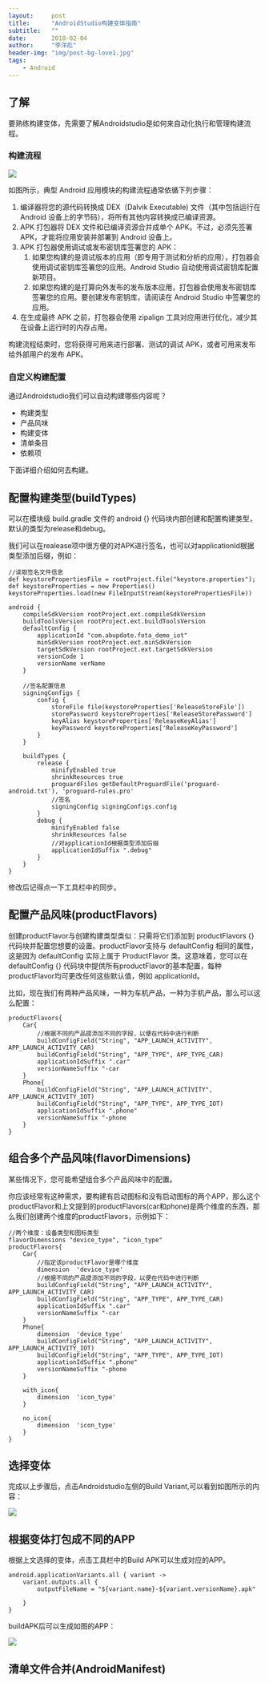 ```yaml
---
layout:     post
title:      "AndroidStudio构建变体指南"
subtitle:   ""
date:       2018-02-04
author:     "李洋彪"
header-img: "img/post-bg-love1.jpg"
tags:
    - Android
---
```


## 了解
要熟练构建变体，先需要了解Androidstudio是如何来自动化执行和管理构建流程。

### 构建流程
![](https://i.imgur.com/rpJMlyP.png)

如图所示，典型 Android 应用模块的构建流程通常依循下列步骤：

1. 编译器将您的源代码转换成 DEX（Dalvik Executable) 文件（其中包括运行在 Android 设备上的字节码），将所有其他内容转换成已编译资源。
2. APK 打包器将 DEX 文件和已编译资源合并成单个 APK。不过，必须先签署 APK，才能将应用安装并部署到 Android 设备上。
3. APK 打包器使用调试或发布密钥库签署您的 APK：
	1. 如果您构建的是调试版本的应用（即专用于测试和分析的应用），打包器会使用调试密钥库签署您的应用。Android Studio 自动使用调试密钥库配置新项目。
	2. 如果您构建的是打算向外发布的发布版本应用，打包器会使用发布密钥库签署您的应用。要创建发布密钥库，请阅读在 Android Studio 中签署您的应用。
4. 在生成最终 APK 之前，打包器会使用 zipalign 工具对应用进行优化，减少其在设备上运行时的内存占用。

构建流程结束时，您将获得可用来进行部署、测试的调试 APK，或者可用来发布给外部用户的发布 APK。

### 自定义构建配置
通过Androidstudio我们可以自动构建哪些内容呢？

* 构建类型
* 产品风味
* 构建变体
* 清单条目
* 依赖项

下面详细介绍如何去构建。

## 配置构建类型(buildTypes)
可以在模块级 build.gradle 文件的 android {} 代码块内部创建和配置构建类型，默认的类型为release和debug。

我们可以在realease项中很方便的对APK进行签名，也可以对applicationId根据类型添加后缀，例如：
	
	//读取签名文件信息
	def keystorePropertiesFile = rootProject.file("keystore.properties");
	def keystoreProperties = new Properties()
	keystoreProperties.load(new FileInputStream(keystorePropertiesFile))

	android {
	    compileSdkVersion rootProject.ext.compileSdkVersion
	    buildToolsVersion rootProject.ext.buildToolsVersion
	    defaultConfig {
	        applicationId "com.abupdate.fota_demo_iot"
	        minSdkVersion rootProject.ext.minSdkVersion
	        targetSdkVersion rootProject.ext.targetSdkVersion
	        versionCode 1
	        versionName verName
	    }
	
		//签名配置信息
	    signingConfigs {
	        config {
	            storeFile file(keystoreProperties['ReleaseStoreFile'])
	            storePassword keystoreProperties['ReleaseStorePassword']
	            keyAlias keystoreProperties['ReleaseKeyAlias']
	            keyPassword keystoreProperties['ReleaseKeyPassword']
	        }
	    }
	
	    buildTypes {
	        release {
	            minifyEnabled true
	            shrinkResources true
	            proguardFiles getDefaultProguardFile('proguard-android.txt'), 'proguard-rules.pro'
				//签名
	            signingConfig signingConfigs.config
	        }
	        debug {
	            minifyEnabled false
	            shrinkResources false
				//对applicationId根据类型添加后缀
				applicationIdSuffix ".debug"
	        }
	    }
	}

修改后记得点一下工具栏中的同步。

## 配置产品风味(productFlavors)
创建productFlavor与创建构建类型类似：只需将它们添加到 productFlavors {} 代码块并配置您想要的设置。productFlavor支持与 defaultConfig 相同的属性，这是因为 defaultConfig 实际上属于 ProductFlavor 类。这意味着，您可以在 defaultConfig {} 代码块中提供所有productFlavor的基本配置，每种productFlavor均可更改任何这些默认值，例如 applicationId。

比如，现在我们有两种产品风味，一种为车机产品，一种为手机产品，那么可以这么配置：

	productFlavors{
        Car{
			//根据不同的产品提添加不同的字段，以便在代码中进行判断
            buildConfigField("String", "APP_LAUNCH_ACTIVITY", APP_LAUNCH_ACTIVITY_CAR)
            buildConfigField("String", "APP_TYPE", APP_TYPE_CAR)
            applicationIdSuffix ".car"
            versionNameSuffix "-car
        }
        Phone{
            buildConfigField("String", "APP_LAUNCH_ACTIVITY", APP_LAUNCH_ACTIVITY_IOT)
            buildConfigField("String", "APP_TYPE", APP_TYPE_IOT)
            applicationIdSuffix ".phone"
            versionNameSuffix "-phone
        }
	}

## 组合多个产品风味(flavorDimensions)
某些情况下，您可能希望组合多个产品风味中的配置。

你应该经常有这种需求，要构建有启动图标和没有启动图标的两个APP，那么这个productFlavor和上文提到的productFlavors(car和phone)是两个维度的东西，那么我们创建两个维度的productFlavors，示例如下：

	//两个维度：设备类型和图标类型
	flavorDimensions "device_type", "icon_type"
    productFlavors{
        Car{
			//指定该productFlavor是哪个维度
			dimension  'device_type'
			//根据不同的产品提添加不同的字段，以便在代码中进行判断
            buildConfigField("String", "APP_LAUNCH_ACTIVITY", APP_LAUNCH_ACTIVITY_CAR)
            buildConfigField("String", "APP_TYPE", APP_TYPE_CAR)
            applicationIdSuffix ".car"
            versionNameSuffix "-car
        }
        Phone{
			dimension  'device_type'
            buildConfigField("String", "APP_LAUNCH_ACTIVITY", APP_LAUNCH_ACTIVITY_IOT)
            buildConfigField("String", "APP_TYPE", APP_TYPE_IOT)
            applicationIdSuffix ".phone"
            versionNameSuffix "-phone
        }

        with_icon{
            dimension  'icon_type'
        }

        no_icon{
            dimension  'icon_type'
        }
    }

## 选择变体
完成以上步骤后，点击Androidstudio左侧的Build Variant,可以看到如图所示的内容：

![](https://i.imgur.com/4x0WiBu.png)

## 根据变体打包成不同的APP
根据上文选择的变体，点击工具栏中的Build APK可以生成对应的APP。

	android.applicationVariants.all { variant ->
        variant.outputs.all {
            outputFileName = "${variant.name}-${variant.versionName}.apk"

        }
    }

buildAPK后可以生成如图的APP：

![](https://i.imgur.com/aSq2pIX.png)

## 清单文件合并(AndroidManifest)
